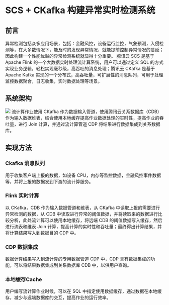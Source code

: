 # SCS + CKafka 构建异常实时检测系统
## 前言
异常检测包括众多应用场景，包括：金融风控，设备运行监控，气象预测，入侵检测等，在大多数情况下，能及时的发现异常情况，就能提前控制异常情况的蔓延；因此构建一个性能优越的异常检测系统就显得十分重要。
腾讯云 SCS 是基于 Apache Flink 的一个大数据实时处理流计算系统，用户可以通过定义 SQL 的方式实现业务逻辑，轻松实现毫秒级，高吞吐的消息处理；腾讯云 CKafka 是基于 Apache Kafka 实现的一个分布式，高吞吐量，可扩展性的消息队列，可用于处理监控数据聚合，日志收集，实时数据处理等场景。
## 系统架构
![](https://main.qcloudimg.com/raw/c159d6b28d560f50a6605f4ef4973d06.png)
流计算作业使用 CKafka 作为数据输入管道，使用腾讯云关系数据库（CDB）作为输入数据维表，结合使用本地缓存提高作业数据处理的实时性，提高作业的吞吐量，进行 Join 计算，并通过流计算管道 CDP 将结果进行数据集成到关系数据库。
## 实现方法
### Ckafka 消息队列
用于收集客户端上报的数据，如设备 CPU，内存等监控数据，金融风控事件数据等，并将上报的数据发到下游的流计算服务。
### Flink 实时计算
以 CKafka，CDB 作为输入数据管道和维表，从 CKafka 中读取上报的需要进行异常检测的数据，从 CDB 中读取进行异常的阈值数据，并将读取来的数据进行比较分析，此处流计算可以使用本地缓存，将远端 CDB 的阈值数据写入缓存，然后进行流表和维表   Join 计算，提高计算的实时性和吞吐量；最终得出计算结果，并将计算结果写入到数据目的 CDP 中。
### CDP 数据集成
数据计算结果写入到流计算的专用数据管道 CDP 中，CDP 具有数据集成的功能，可以将结果数据集成到关系数据库 CDB 中，以供用户查询。
### 本地缓存Cache 
用户编写流计算作业时候，可以在 SQL 中指定使用数据缓存，通过数据在本地缓存，减少与远端数据库的交互，提高作业的运行效率。